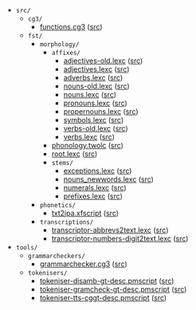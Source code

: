 * `src/`
    * `cg3/`
        * [functions.cg3](src-cg3-functions.cg3.html) ([src](https://github.com/giellalt/lang-udm/blob/main/src/cg3/functions.cg3))
    * `fst/`
        * `morphology/`
            * `affixes/`
                * [adjectives-old.lexc](src-fst-morphology-affixes-adjectives-old.lexc.html) ([src](https://github.com/giellalt/lang-udm/blob/main/src/fst/morphology/affixes/adjectives-old.lexc))
                * [adjectives.lexc](src-fst-morphology-affixes-adjectives.lexc.html) ([src](https://github.com/giellalt/lang-udm/blob/main/src/fst/morphology/affixes/adjectives.lexc))
                * [adverbs.lexc](src-fst-morphology-affixes-adverbs.lexc.html) ([src](https://github.com/giellalt/lang-udm/blob/main/src/fst/morphology/affixes/adverbs.lexc))
                * [nouns-old.lexc](src-fst-morphology-affixes-nouns-old.lexc.html) ([src](https://github.com/giellalt/lang-udm/blob/main/src/fst/morphology/affixes/nouns-old.lexc))
                * [nouns.lexc](src-fst-morphology-affixes-nouns.lexc.html) ([src](https://github.com/giellalt/lang-udm/blob/main/src/fst/morphology/affixes/nouns.lexc))
                * [pronouns.lexc](src-fst-morphology-affixes-pronouns.lexc.html) ([src](https://github.com/giellalt/lang-udm/blob/main/src/fst/morphology/affixes/pronouns.lexc))
                * [propernouns.lexc](src-fst-morphology-affixes-propernouns.lexc.html) ([src](https://github.com/giellalt/lang-udm/blob/main/src/fst/morphology/affixes/propernouns.lexc))
                * [symbols.lexc](src-fst-morphology-affixes-symbols.lexc.html) ([src](https://github.com/giellalt/lang-udm/blob/main/src/fst/morphology/affixes/symbols.lexc))
                * [verbs-old.lexc](src-fst-morphology-affixes-verbs-old.lexc.html) ([src](https://github.com/giellalt/lang-udm/blob/main/src/fst/morphology/affixes/verbs-old.lexc))
                * [verbs.lexc](src-fst-morphology-affixes-verbs.lexc.html) ([src](https://github.com/giellalt/lang-udm/blob/main/src/fst/morphology/affixes/verbs.lexc))
            * [phonology.twolc](src-fst-morphology-phonology.twolc.html) ([src](https://github.com/giellalt/lang-udm/blob/main/src/fst/morphology/phonology.twolc))
            * [root.lexc](src-fst-morphology-root.lexc.html) ([src](https://github.com/giellalt/lang-udm/blob/main/src/fst/morphology/root.lexc))
            * `stems/`
                * [exceptions.lexc](src-fst-morphology-stems-exceptions.lexc.html) ([src](https://github.com/giellalt/lang-udm/blob/main/src/fst/morphology/stems/exceptions.lexc))
                * [nouns_newwords.lexc](src-fst-morphology-stems-nouns_newwords.lexc.html) ([src](https://github.com/giellalt/lang-udm/blob/main/src/fst/morphology/stems/nouns_newwords.lexc))
                * [numerals.lexc](src-fst-morphology-stems-numerals.lexc.html) ([src](https://github.com/giellalt/lang-udm/blob/main/src/fst/morphology/stems/numerals.lexc))
                * [prefixes.lexc](src-fst-morphology-stems-prefixes.lexc.html) ([src](https://github.com/giellalt/lang-udm/blob/main/src/fst/morphology/stems/prefixes.lexc))
        * `phonetics/`
            * [txt2ipa.xfscript](src-fst-phonetics-txt2ipa.xfscript.html) ([src](https://github.com/giellalt/lang-udm/blob/main/src/fst/phonetics/txt2ipa.xfscript))
        * `transcriptions/`
            * [transcriptor-abbrevs2text.lexc](src-fst-transcriptions-transcriptor-abbrevs2text.lexc.html) ([src](https://github.com/giellalt/lang-udm/blob/main/src/fst/transcriptions/transcriptor-abbrevs2text.lexc))
            * [transcriptor-numbers-digit2text.lexc](src-fst-transcriptions-transcriptor-numbers-digit2text.lexc.html) ([src](https://github.com/giellalt/lang-udm/blob/main/src/fst/transcriptions/transcriptor-numbers-digit2text.lexc))
* `tools/`
    * `grammarcheckers/`
        * [grammarchecker.cg3](tools-grammarcheckers-grammarchecker.cg3.html) ([src](https://github.com/giellalt/lang-udm/blob/main/tools/grammarcheckers/grammarchecker.cg3))
    * `tokenisers/`
        * [tokeniser-disamb-gt-desc.pmscript](tools-tokenisers-tokeniser-disamb-gt-desc.pmscript.html) ([src](https://github.com/giellalt/lang-udm/blob/main/tools/tokenisers/tokeniser-disamb-gt-desc.pmscript))
        * [tokeniser-gramcheck-gt-desc.pmscript](tools-tokenisers-tokeniser-gramcheck-gt-desc.pmscript.html) ([src](https://github.com/giellalt/lang-udm/blob/main/tools/tokenisers/tokeniser-gramcheck-gt-desc.pmscript))
        * [tokeniser-tts-cggt-desc.pmscript](tools-tokenisers-tokeniser-tts-cggt-desc.pmscript.html) ([src](https://github.com/giellalt/lang-udm/blob/main/tools/tokenisers/tokeniser-tts-cggt-desc.pmscript))
